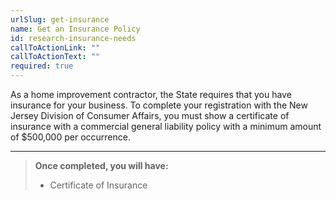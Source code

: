 ```yaml
---
urlSlug: get-insurance
name: Get an Insurance Policy
id: research-insurance-needs
callToActionLink: ""
callToActionText: ""
required: true
---
```

As a home improvement contractor, the State requires that you have insurance for your business. To complete your registration with the New Jersey Division of Consumer Affairs, you must show a certificate of insurance with a commercial general liability policy with a minimum amount of $500,000 per occurrence.

---
>**Once completed, you will have:**
>
>- Certificate of Insurance